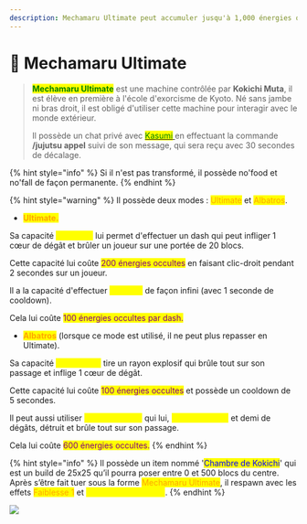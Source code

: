 ```yaml
---
description: Mechamaru Ultimate peut accumuler jusqu'à 1,000 énergies occultes.
---
```


# 🤖 Mechamaru Ultimate

> <mark style="color:green;">**Mechamaru Ultimate**</mark> est une machine contrôlée par **Kokichi Muta**, il est élève en première à l'école d'exorcisme de Kyoto. Né sans jambe ni bras droit, il est obligé d'utiliser cette machine pour interagir avec le monde extérieur.
>
> Il possède un chat privé avec [<mark style="color:green;">Kasumi</mark> ](kasumi-miwa.md)en effectuant la commande **/jujutsu appel** suivi de son message, qui sera reçu avec 30 secondes de décalage.

{% hint style="info" %}
Si il n'est pas transformé, il possède no'food et no'fall de façon permanente.&#x20;
{% endhint %}

{% hint style="warning" %}
Il possède deux modes : <mark style="color:orange;">Ultimate</mark> et <mark style="color:orange;">Albatros</mark>.

* <mark style="color:orange;">**Ultimate.**</mark>&#x20;

Sa capacité <mark style="color:yellow;">Ultra Spin</mark> lui permet d'effectuer un dash qui peut infliger 1 cœur de dégât et brûler un joueur sur une portée de 20 blocs.

&#x20;      Cette capacité lui coûte <mark style="color:purple;">200 énergies occultes</mark> en faisant clic-droit pendant 2 secondes sur un joueur. &#x20;

Il a la capacité d'effectuer <mark style="color:yellow;">un boost</mark> de façon infini (avec 1 seconde de cooldown).&#x20;

&#x20;       Cela lui coûte <mark style="color:purple;">100 énergies occultes par dash.</mark>&#x20;

* <mark style="color:orange;">**Albatros**</mark> (lorsque ce mode est utilisé, il ne peut plus repasser en Ultimate).&#x20;

Sa capacité <mark style="color:yellow;">Ultra Canon</mark> tire un rayon explosif qui brûle tout sur son passage et inflige 1 cœur de dégât.&#x20;

&#x20;       Cette capacité lui coûte <mark style="color:purple;">100 énergies occultes</mark> et possède un cooldown de 5 secondes.

Il peut aussi utiliser <mark style="color:yellow;">Ultimate Canon</mark> qui lui, <mark style="color:yellow;">inflige 3 cœurs</mark> et demi de dégâts, détruit et brûle tout sur son passage.&#x20;

&#x20;       Cela lui coûte <mark style="color:purple;">600 énergies occultes.</mark>&#x20;
{% endhint %}

{% hint style="info" %}
Il possède un item nommé '<mark style="color:blue;">Chambre de Kokichi</mark>' qui est un build de 25x25 qu’il pourra poser entre 0 et 500 blocs du centre. Après s’être fait tuer sous la forme <mark style="color:orange;">Mechamaru Ultimate</mark>, il respawn avec les effets <mark style="color:orange;">Faiblesse 1</mark> et <mark style="color:yellow;">8 cœurs permanents</mark>.
{% endhint %}

![](../../../.gitbook/assets/Sword\_Option\_\(Anime\).png)
